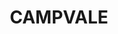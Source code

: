 ---
lastmod: '2025-04-06T06:05:20+00:00'
latitude: -32.769906
layout: suburb
longitude: 151.851897
postcode: '2318'
state: NSW
title: CAMPVALE
url: /nsw/campvale/
---